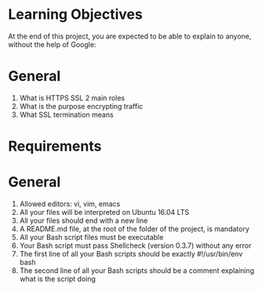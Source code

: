 # Learning Objectives
At the end of this project, you are expected to be able to explain to anyone, without the help of Google:

# General
1. What is HTTPS SSL 2 main roles
2. What is the purpose encrypting traffic
3. What SSL termination means

# Requirements
# General
1. Allowed editors: vi, vim, emacs
2. All your files will be interpreted on Ubuntu 16.04 LTS
3. All your files should end with a new line
4. A README.md file, at the root of the folder of the project, is mandatory
5. All your Bash script files must be executable
6. Your Bash script must pass Shellcheck (version 0.3.7) without any error
7. The first line of all your Bash scripts should be exactly #!/usr/bin/env bash
8. The second line of all your Bash scripts should be a comment explaining what is the script doing
